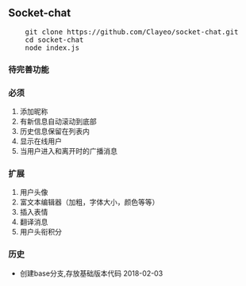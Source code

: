 ## Socket-chat

<pre>
    git clone https://github.com/Clayeo/socket-chat.git
    cd socket-chat
    node index.js
</pre>

### 待完善功能
### 必须
1. 添加昵称
2. 有新信息自动滚动到底部
3. 历史信息保留在列表内
4. 显示在线用户
5. 当用户进入和离开时的广播消息
### 扩展
1. 用户头像
2. 富文本编辑器（加粗，字体大小，颜色等等）
3. 插入表情
4. 翻译消息
5. 用户头衔积分

### 历史
- 创建base分支,存放基础版本代码 2018-02-03
